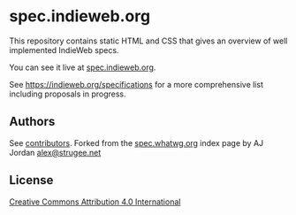 # spec.indieweb.org

This repository contains static HTML and CSS that gives an overview of well implemented IndieWeb specs. 

You can see it live at [spec.indieweb.org](http://spec.indieweb.org).

See https://indieweb.org/specifications for a more comprehensive list including proposals in progress.

## Authors

See [contributors](https://github.com/indieweb/spec.indieweb.org/graphs/contributors). Forked from the [spec.whatwg.org](https://spec.whatwg.org/) index page by AJ Jordan <alex@strugee.net>

## License

[Creative Commons Attribution 4.0 International](https://creativecommons.org/licenses/by/4.0/)
